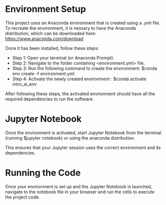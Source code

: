 # Environment Setup

This project uses an Anaconda environment that is created using a .yml file.
To recreate the environment, it is nessary to have the Anaconda distribution, which can be downloaded here: https://www.anaconda.com/download

Once it has been installed, follow these steps:

- Step 1: Open your terminal (or Anaconda Prompt).
- Step 2: Navigate to the folder containing <environment.yml> file.
- Step 3: Run the following command to create the environment: $conda env create -f environment.yml
- Step 4: Activate the newly created environment : $conda activate intro_ai_env

After following these steps, the activated environment should have all the required dependencies to run the software.


# Jupyter Notebook

Once the environment is activated, start Jupyter Notebook from the terminal (running $jupyter notebook) or using the anaconda distribution.

This ensures that your Jupyter session uses the correct environment and its dependencies.

# Running the Code
Once your environment is set up and the Jupyter Notebook is launched, navigate to the notebook file in your browser and run the cells to execute the project code.